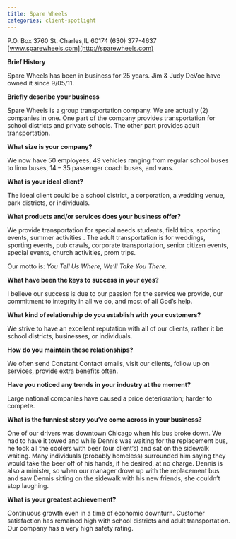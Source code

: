 ```yaml
---
title: Spare Wheels
categories: client-spotlight
---
```

P.O. Box 3760
St. Charles,IL 60174
(630) 377-4637
[www.sparewheels.com](http://sparewheels.com)

**Brief History**

Spare Wheels has been in business for 25 years. Jim & Judy DeVoe have owned it since 9/05/11.

**Briefly describe your business**

Spare Wheels is a group transportation company. We are actually (2) companies in one. One part of the company provides transportation for school districts and private schools. The other part provides adult transportation.

**What size is your company?**

We now have 50 employees, 49 vehicles ranging from regular school buses to limo buses, 14 – 35 passenger coach buses, and vans.

**What is your ideal client?**

The ideal client could be a school district, a corporation, a wedding venue, park districts, or individuals.

**What products and/or services does your business offer?**

We provide transportation for special needs students, field trips, sporting events, summer activities . The adult transportation is for weddings, sporting events, pub crawls, corporate transportation, senior citizen events, special events, church activities, prom trips.

Our motto is: _You Tell Us Where, We’ll Take You There._

**What have been the keys to success in your eyes?**

I believe our success is due to our passion for the service we provide, our commitment to integrity in all we do, and most of all God’s help.

**What kind of relationship do you establish with your customers?**

We strive to have an excellent reputation with all of our clients, rather it be school districts, businesses, or individuals.

**How do you maintain these relationships?**

We often send Constant Contact emails, visit our clients, follow up on services, provide extra benefits often.

**Have you noticed any trends in your industry at the moment?**

Large national companies have caused a price deterioration; harder to compete.

**What is the funniest story you’ve come across in your business?**

One of our drivers was downtown Chicago when his bus broke down. We had to have it towed and while Dennis was waiting for the replacement bus, he took all the coolers with beer (our client’s) and sat on the sidewalk waiting. Many individuals (probably homeless) surrounded him saying they would take the beer off of his hands, if he desired, at no charge. Dennis is also a minister, so when our manager drove up with the replacement bus and saw Dennis sitting on the sidewalk with his new friends, she couldn’t stop laughing.

**What is your greatest achievement?**

Continuous growth even in a time of economic downturn. Customer satisfaction has remained high with school districts and adult transportation. Our company has a very high safety rating.